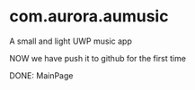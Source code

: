 # com.aurora.aumusic
A small and light UWP music app 

NOW we have push it to github for the first time

DONE:
	MainPage
